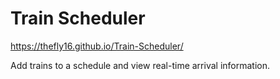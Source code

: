 # Train Scheduler

https://thefly16.github.io/Train-Scheduler/

Add trains to a schedule and view real-time arrival information.
